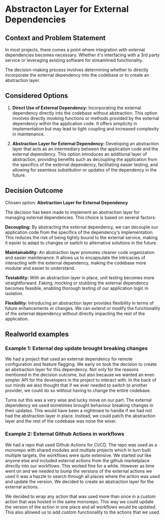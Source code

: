 # Abstracton Layer for External Dependencies

## Context and Problem Statement

In most projects, there comes a point where integration with external dependencies becomes necessary. Whether it's interfacing with a 3rd party service or leveraging existing software for streamlined functionality.

The decision-making process involves determining whether to directly incorporate the external dependency into the codebase or to create an abstraction layer.


## Considered Options

1. **Direct Use of External Dependency:** Incorporating the external dependency directly into the codebase without abstraction. This option involves directly invoking functions or methods provided by the external dependency within the application code. It offers simplicity in implementation but may lead to tight coupling and increased complexity in maintenance.

2. **Abstraction Layer for External Dependency:**
Developing an abstraction layer that acts as an intermediary between the application code and the external dependency. This option introduces an additional layer of abstraction, providing benefits such as decoupling the application from the specifics of the external dependency, facilitating easier testing, and allowing for seamless substitution or updates of the dependency in the future.


## Decision Outcome

Chosen option: **Abstraction Layer for External Dependency**

The decision has been made to implement an abstraction layer for managing external dependencies. This choice is based on several factors:

**Decoupling:** By abstracting the external dependency, we can decouple our application code from the specifics of the dependency's implementation. This reduces the risk of being tightly bound to the external service, making it easier to adapt to changes or switch to alternative solutions in the future.

**Maintainability:** An abstraction layer promotes cleaner code organization and easier maintenance. It allows us to encapsulate the intricacies of interacting with the external dependency, making the codebase more modular and easier to understand.

**Testability:** With an abstraction layer in place, unit testing becomes more straightforward. Faking, mocking or stubbing the external dependency becomes feasible, enabling thorough testing of our application logic in isolation.

**Flexibility:** Introducing an abstraction layer provides flexibility in terms of future enhancements or changes. We can extend or modify the functionality of the external dependency without directly impacting the rest of the application.


## Realworld examples

### Example 1: External dep update brought breaking changes

We had a project that used an external dependency for remote configuration and feature flagging. We early on took the decision to create an abstraction layer for this dependency. Not only for the reasons mentioned in the decision outcome, but also because we wanted an even simpler API for the developers in the project to interact with. In the back of our minds we also thought that if we ever needed to switch to another provider, we could do so without having to change the entire codebase.

Turns out this was a very wise and lucky move on our part. The external dependency we used sometimes brought behaviour breaking changes in their updates. This would have been a nightmare to handle if we had not had the abstraction layer in place. Instead, we could patch the abstraction layer and the rest of the codebase was none the wiser.

### Example 2: External Github Actions in workflows

We had a repo that used Github Actions for CI/CD. The repo was used as a monorepo with shared modules and multiple projects which in turn built multiple targets, the workflows were quite extensive. We started out like anyone else and included external actions from the github marketplace directly into our workflows. This worked fine for a while. However as time went on and we needed to bump the versions of the external actions we used it was a hazzle to search through all places where the action was used and update the version. We decided to create an abstraction layer for the external actions. 

We decided to wrap any action that was used more than once in a custom action that was hosted in the same monorepo. This way we could update the version of the action in one place and all workflows would be updated. This also allowed us to add custom functionality to the actions that we used. 